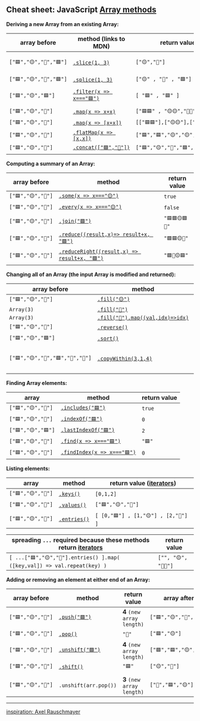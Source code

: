 ## Cheat sheet: JavaScript [Array methods](https://developer.mozilla.org/en-US/docs/Web/JavaScript/Reference/Global_Objects/Array) 

**Deriving a new Array from an existing Array:**

| array before | method (links to MDN) | return value | array after |
|---|---|---|---|
|``["🟦","🟡","🔺","🟩"]``|[``.slice(1, 3)``](https://developer.mozilla.org/en-US/docs/Web/JavaScript/Reference/Global_Objects/Array/slice)|``["🟡","🔺"]``| ["🟦", "🟡", "🔺", "🟩"]|
|``["🟦","🟡","🔺","🟩"]``|[``.splice(1, 3)``](https://developer.mozilla.org/en-US/docs/Web/JavaScript/Reference/Global_Objects/Array/splice)|``["🟡" , "🔺" , "🟩"]``|["🟦"]|
|``["🟦","🟡","🟦"]``|[``.filter(x => x==="🟦")``](https://developer.mozilla.org/en-US/docs/Web/JavaScript/Reference/Global_Objects/Array/filter)|``[ "🟦" , "🟦" ]``|``["🟦", "🟡", "🟦"]``|
|``["🟦","🟡","🔺"]``|[``.map(x => x+x)``](https://developer.mozilla.org/en-US/docs/Web/JavaScript/Reference/Global_Objects/Array/map)|``["🟦🟦" , "🟡🟡","🔺🔺"]``|``["🟦","🟡","🔺"]``|
|``["🟦","🟡","🔺"]``|[``.map(x => [x+x])``](https://developer.mozilla.org/en-US/docs/Web/JavaScript/Reference/Global_Objects/Array/map)|``[["🟦🟦"],["🟡🟡"],["🔺🔺"]]``|``["🟦","🟡","🔺"]``|
|``["🟦","🟡","🔺"]``|[``.flatMap(x => [x,x])``](https://developer.mozilla.org/en-US/docs/Web/JavaScript/Reference/Global_Objects/Array/FlatMap)|``["🟦","🟦","🟡","🟡","🔺","🔺"]``|``["🟦","🟡","🔺"]``|
|``["🟦","🟡","🔺"]``|[``.concat(["🟩","🔴"])``](https://developer.mozilla.org/en-US/docs/Web/JavaScript/Reference/Global_Objects/Array/concat)|``["🟦","🟡","🔺","🟩","🔴"]``|``["🟦","🟡","🔺"]``|

**Computing a summary of an Array:**  

| array before | method | return value|
|---|---|---|
|``["🟦","🟡","🔺"]``|[``.some(x => x==="🟡")``](https://developer.mozilla.org/en-US/docs/Web/JavaScript/Reference/Global_Objects/Array/some)|``true``|
|``["🟦","🟡","🔺"]``|[``.every(x => x==="🟡")``](https://developer.mozilla.org/en-US/docs/Web/JavaScript/Reference/Global_Objects/Array/every)|``false``|
|``["🟦","🟡","🔺"]``|[``.join("🟩")``](https://developer.mozilla.org/en-US/docs/Web/JavaScript/Reference/Global_Objects/Array/join)|``"🟦🟩🟡🟩🔺"``|
|``["🟦","🟡","🔺"]``|[``.reduce((result,x)=> result+x, "🟩")``](https://developer.mozilla.org/en-US/docs/Web/JavaScript/Reference/Global_Objects/Array/reduce)|``"🟩🟦🟡🔺"``|
|``["🟦","🟡","🔺"]``|[``.reduceRight((result,x) => result+x, "🟩")``](https://developer.mozilla.org/en-US/docs/Web/JavaScript/Reference/Global_Objects/Array/reduceright)|``"🟩🔺🟡🟦"``|

**Changing all of an Array (the input Array is modified and returned):** 

| array before | method | return value |
|---|---|---|
|``["🟦","🟡","🔺"]``|[``.fill("🟡")``](https://developer.mozilla.org/en-US/docs/Web/JavaScript/Reference/Global_Objects/Array/fill)|``["🟡","🟡","🟡"]``|
|``Array(3)``|[``.fill("🔺")``](https://developer.mozilla.org/en-US/docs/Web/JavaScript/Reference/Global_Objects/Array/fill)|``["🔺","🔺","🔺"]``|
|``Array(3)``|[``.fill("🔺").map((val,idx)=>idx)``](https://developer.mozilla.org/en-US/docs/Web/JavaScript/Reference/Global_Objects/Array/fill)|``[0,1,2]``|
|``["🟦","🟡","🔺"]``|[``.reverse()``](https://developer.mozilla.org/en-US/docs/Web/JavaScript/Reference/Global_Objects/Array/reverse)|``["🔺","🟡","🟦"]``|
|``["🟦","🟡","🟩"]``|[``.sort()``](https://developer.mozilla.org/en-US/docs/Web/JavaScript/Reference/Global_Objects/Array/sort)|``["🟡","🟦","🟩"]``|
|``["🟦","🟡","🔺","🟩","🛑","🔴"]``|[``.copyWithin(3,1,4)``](https://developer.mozilla.org/en-US/docs/Web/JavaScript/Reference/Global_Objects/Array/copyWithin)|``["🟦", "🟡", "🔺", "🟡", "🔺", "🟩"]``|

**Finding Array elements:**  

| array | method | return value |
|---|---|---|
|``["🟦","🟡","🔺"]``|[``.includes("🟦")``](https://developer.mozilla.org/en-US/docs/Web/JavaScript/Reference/Global_Objects/Array/includes)|``true``|
|``["🟦","🟡","🔺"]``|[``.indexOf("🟦")``](https://developer.mozilla.org/en-US/docs/Web/JavaScript/Reference/Global_Objects/Array/indexof)|``0``|
|``["🟦","🟡","🟦"]``|[``.lastIndexOf("🟦")``](https://developer.mozilla.org/en-US/docs/Web/JavaScript/Reference/Global_Objects/Array/lastindexof)|``2``|
|``["🟦","🟡","🔺"]``|[``.find(x => x==="🟦")``](https://developer.mozilla.org/en-US/docs/Web/JavaScript/Reference/Global_Objects/Array/find)|``"🟦"``|
|``["🟦","🟡","🔺"]``|[``.findIndex(x => x==="🟦")``](https://developer.mozilla.org/en-US/docs/Web/JavaScript/Reference/Global_Objects/Array/findIndex)|``0``|

**Listing elements:**  

| array | method | return value ([iterators](https://developer.mozilla.org/en-US/docs/Web/JavaScript/Guide/Iterators_and_Generators#iterators)) |
|---|---|---|
|``["🟦","🟡","🔺"]``|[``.keys()``](https://developer.mozilla.org/en-US/docs/Web/JavaScript/Reference/Global_Objects/Array/keys)|``[0,1,2]``|
|``["🟦","🟡","🔺"]``|[``.values()``](https://developer.mozilla.org/en-US/docs/Web/JavaScript/Reference/Global_Objects/Array/values)|``["🟦","🟡","🔺"]``|
|``["🟦","🟡","🔺"]``|[``.entries()``](https://developer.mozilla.org/en-US/docs/Web/JavaScript/Reference/Global_Objects/Array/entries)|``[ [0,"🟦"] , [1,"🟡"] , [2,"🔺"] ]``|

| spreading `...` required because these methods return [iterators](https://developer.mozilla.org/en-US/docs/Web/JavaScript/Guide/Iterators_and_Generators#iterators)| return value |
|---|---|
|``[ ...["🟦","🟡","🔺"].entries() ].map( ([key,val]) => val.repeat(key) )``|``["", "🟡", "🔺🔺"]``|

**Adding or removing an element at either end of an Array:** 

| array before | method | return value | array after |
|---|---|---|---|
|``["🟦","🟡","🔺"]``|[``.push("🟩")``](https://developer.mozilla.org/en-US/docs/Web/JavaScript/Reference/Global_Objects/Array/push)|**4** ``(new array length)``|``["🟦","🟡","🔺","🟩"]``|
|``["🟦","🟡","🔺"]``|[``.pop()``](https://developer.mozilla.org/en-US/docs/Web/JavaScript/Reference/Global_Objects/Array/pop)|``"🔺"``|``["🟦","🟡"]``|
|``["🟦","🟡","🔺"]``|[``.unshift("🟩")``](https://developer.mozilla.org/en-US/docs/Web/JavaScript/Reference/Global_Objects/Array/unshift)|**4** ``(new array length)``|``["🟩","🟦","🟡","🔺"]``|
|``["🟦","🟡","🔺"]``|[``.shift()``](https://developer.mozilla.org/en-US/docs/Web/JavaScript/Reference/Global_Objects/Array/shift)|``"🟦"``|``["🟡","🔺"]``|
|||||
|``["🟦","🟡","🔺"]``|``.unshift(arr.pop())``|**3** ``(new array length)``|``["🔺","🟦","🟡"]``|

<hr>

[inspiration: Axel Rauschmayer](https://gist.github.com/rauschma/6cdeb4af7586aa03baed2f925e0a084b)
